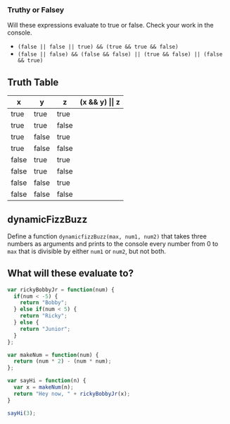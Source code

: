 ### Truthy or Falsey
Will these expressions evaluate to true or false. Check your work in the console.

* `(false || false || true) && (true && true && false)`
* `(false || false) && (false && false) || (true && false) || (false && true)`

## Truth Table

x  | y   | z   | (x && y) &#124;&#124; z
-----|-----|-----|------------------------
true |true |true |
true |true |false|
true |false|true |
true |false|false|
false|true |true |
false|true |false|
false|false|true |
false|false|false|

## dynamicFizzBuzz
Define a function `dynamicfizzBuzz(max, num1, num2)` that takes three numbers
as arguments and prints to the console every number from 0 to `max` that is
divisible by either `num1` or `num2`, but not both.

## What will these evaluate to?

```javascript
var rickyBobbyJr = function(num) {
  if(num < -5) {
    return "Bobby";
  } else if(num < 5) {
    return "Ricky";
  } else {
    return "Junior";
  }
};

var makeNum = function(num) {
  return (num * 2) - (num * num);
};

var sayHi = function(n) {
  var x = makeNum(n);
  return "Hey now, " + rickyBobbyJr(x);
}

sayHi(3);
```
